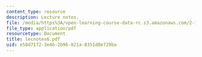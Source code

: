 ```yaml
---
content_type: resource
description: Lecture notes.
file: /media/https%3A/open-learning-course-data-rc.s3.amazonaws.com/2-158j-computational-geometry-spring-2003/e58d71723e462b96821a8351d8e729ba_lecnotes6.pdf
file_type: application/pdf
resourcetype: Document
title: lecnotes6.pdf
uid: e58d7172-3e46-2b96-821a-8351d8e729ba
---
```

